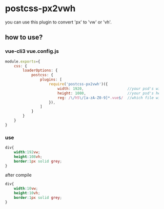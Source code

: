 # postcss-px2vwh
you can use this plugin to convert 'px' to 'vw' or 'vh'.

## how to use?
### vue-cli3 vue.config.js
```javascript
module.exports={
    css: {
        loaderOptions: {
            postcss: {
                plugins: [
                    require('postcss-px2vwh')({
                        width: 1920,                    //your psd's width
                        height: 1080,                   //your psd's height
                        reg: /\/h5\/[a-zA-Z0-9]*.vue$/  //which file will you convert
                    }),
                ]
            }
        }
    }
}
```
### use
```css
div{
    width:192vw;
    height:108vh;
    border:1px solid grey;
}
```
after compile
```css
div{
    width:10vw;
    height:10vh;
    border:1px solid grey;
}
```
